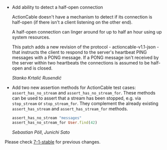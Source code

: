 *   Add ability to detect a half-open connection

    ActionCable doesn't have a mechanism to detect if its connection is
    half-open (if there isn't a client listening on the other end).

    A half-open connection can linger around for up to half an hour using
    up system resources.

    This patch adds a new revision of the protocol - actioncable-v1.1-json -
    that instructs the client to respond to the server's heartbeat PING
    messages with a PONG message. If a PONG message isn't received by the
    server within two heartbeats the connections is assumed to be half-open
    and is closed.

    *Stanko Krtalić Rusendić*

*   Add two new assertion methods for ActionCable test cases: `assert_has_no_stream`
    and `assert_has_no_stream_for`. These methods can be used to assert that a
    stream has been stopped, e.g. via `stop_stream` or `stop_stream_for`. They complement
    the already existing `assert_has_stream` and `assert_has_stream_for` methods.

    ```ruby
    assert_has_no_stream "messages"
    assert_has_no_stream_for User.find(42)
    ```

    *Sebastian Pöll*, *Junichi Sato*

Please check [7-1-stable](https://github.com/rails/rails/blob/7-1-stable/actioncable/CHANGELOG.md) for previous changes.
